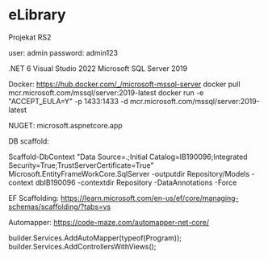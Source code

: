 # eLibrary
Projekat RS2

user: admin
password: admin123

.NET 6
Visual Studio 2022
Microsoft SQL Server 2019



Docker: https://hub.docker.com/_/microsoft-mssql-server
docker pull mcr.microsoft.com/mssql/server:2019-latest
docker run -e "ACCEPT_EULA=Y" -p 1433:1433 -d mcr.microsoft.com/mssql/server:2019-latest
 

NUGET: microsoft.aspnetcore.app

DB scaffold:

Scaffold-DbContext "Data Source=.;Initial Catalog=IB190096;Integrated Security=True;TrustServerCertificate=True" Microsoft.EntityFrameWorkCore.SqlServer -outputdir Repository/Models -context dbIB190096 -contextdir Repository -DataAnnotations -Force

EF Scaffolding:
https://learn.microsoft.com/en-us/ef/core/managing-schemas/scaffolding/?tabs=vs

Automapper:
https://code-maze.com/automapper-net-core/

builder.Services.AddAutoMapper(typeof(Program)); 
builder.Services.AddControllersWithViews();





